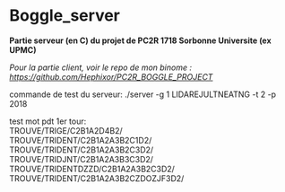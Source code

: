 # Boggle_server

**Partie serveur (en C) du projet de PC2R 1718
Sorbonne Universite (ex UPMC)**

*Pour la partie client, voir le repo de mon binome :  
https://github.com/Hephixor/PC2R_BOGGLE_PROJECT*



commande de test du serveur:
./server -g 1 LIDAREJULTNEATNG -t 2 -p 2018

test mot pdt 1er tour:  
TROUVE/TRIGE/C2B1A2D4B2/  
TROUVE/TRIDENT/C2B1A2A3B2C1D2/  
TROUVE/TRIDENT/C2B1A2A3B2C3D2/  
TROUVE/TRIDJNT/C2B1A2A3B3C3D2/  
TROUVE/TRIDENTDZZD/C2B1A2A3B2C3D2/  
TROUVE/TRIDENT/C2B1A2A3B2CZDOZJF3D2/  
